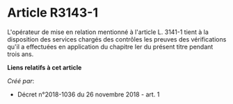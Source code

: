 # Article R3143-1

L'opérateur de mise en relation mentionné à l'article L. 3141-1 tient à la disposition des services chargés des contrôles les
preuves des vérifications qu'il a effectuées en application du chapitre Ier du présent titre pendant trois ans.

**Liens relatifs à cet article**

_Créé par_:

  - Décret n°2018-1036 du 26 novembre 2018 - art. 1
